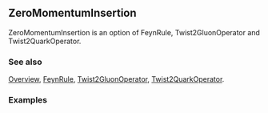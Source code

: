 ## ZeroMomentumInsertion

ZeroMomentumInsertion is an option of FeynRule, Twist2GluonOperator and Twist2QuarkOperator.

### See also

[Overview](Extra/FeynCalc.md), [FeynRule](FeynRule.md), [Twist2GluonOperator](Twist2GluonOperator.md), [Twist2QuarkOperator](Twist2QuarkOperator.md).

### Examples